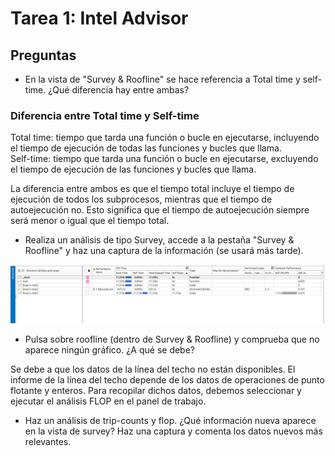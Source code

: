 # Tarea 1: Intel Advisor

## Preguntas
* En la vista de "Survey & Roofline" se hace referencia a Total time y self-time. ¿Qué diferencia hay entre ambas?

### Diferencia entre Total time y Self-time

Total time: tiempo que tarda una función o bucle en ejecutarse, incluyendo el tiempo de ejecución de todas las funciones y bucles que llama.  
Self-time: tiempo que tarda una función o bucle en ejecutarse, excluyendo el tiempo de ejecución de las funciones y bucles que llama.

La diferencia entre ambos es que el tiempo total incluye el tiempo de ejecución de todos los subprocesos, mientras que el tiempo de autoejecución no. Esto significa que el tiempo de autoejecución siempre será menor o igual que el tiempo total.

* Realiza un análisis de tipo Survey, accede a  la pestaña "Survey & Roofline" y haz una captura de la información (se usará más tarde).

![tarea1.2](tarea1.2.png)

* Pulsa sobre roofline (dentro de Survey & Roofline) y comprueba que no aparece ningún gráfico. ¿A qué se debe?

Se debe a que los datos de la línea del techo no están disponibles. El informe de la línea del techo depende de los datos de operaciones de punto flotante y enteros. Para recopilar dichos datos, debemos seleccionar y ejecutar el análisis FLOP en el panel de trabajo.
  
* Haz un análisis de trip-counts y flop. ¿Qué información nueva aparece en la vista de survey? Haz una captura y comenta
los datos nuevos más relevantes.
